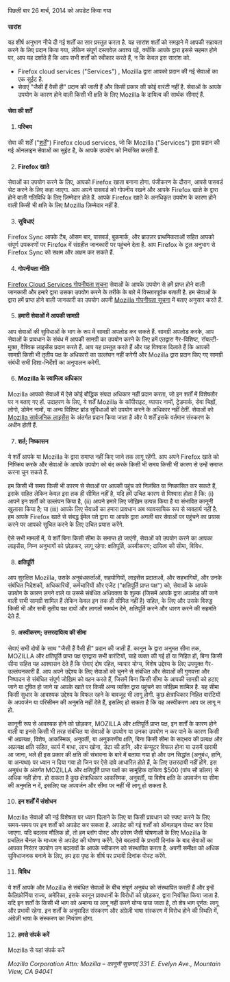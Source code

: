 पिछली बार 26 मार्च, 2014 को अपडेट किया गया

#### सारांश

यह शीर्ष अनुभाग नीचे दी गई शर्तों का सार प्रस्तुत करता है. यह सारांश शर्तों को समझने में आपकी सहायता करने के लिए प्रदान किया गया, लेकिन संपूर्ण दस्तावेज़ अवश्य पढ़ें, क्योंकि आपके द्वारा इससे सहमत होने पर, आप यह दर्शाते हैं कि आप सभी शर्तों को स्वीकार करते हैं, न कि केवल इस सारांश को.

- Firefox cloud services ("Services") , Mozilla द्वारा आपको प्रदान की गई सेवाओं का एक सुईट है. 
- सेवाएं "जैसी हैं वैसी ही" प्रदान की जाती हैं और किसी प्रकार की कोई वारंटी नहीं है. सेवाओं के आपके उपयोग के कारण होने वाली किसी भी क्षति के लिए Mozilla के दायित्व की सार्थक सीमाएं हैं.

#### सेवा की शर्तें

1. #### परिचय

सेवा की शर्तें ("<u>शर्तें</u>") Firefox cloud services, जो कि Mozilla ("Services") द्वारा प्रदान की गई ऑनलाइन सेवाओं का सुईट है, के आपके उपयोग को नियंत्रित करती हैं.

2. #### Firefox खाते

सेवाओं का उपयोग करने के लिए, आपको Firefox खाता बनाना होगा.  पंजीकरण के दौरान, आपसे पासवर्ड सेट करने के लिए कहा जाएगा. आप अपने पासवर्ड को गोपनीय रखने और आपके Firefox खाते के द्वारा होने वाली गतिविधि के लिए ज़िम्मेदार होते हैं. आपके Firefox खाते के अनधिकृत उपयोग के कारण होने वाली किसी भी क्षति के लिए Mozilla ज़िम्मेदार नहीं है.

3. #### सुविधाएं

Firefox Sync आपके टैब, ऑसम बार, पासवर्ड, बुकमार्क, और ब्राउज़र प्राथमिकताओं सहित आपको संपूर्ण उपकरणों पर Firefox में संग्रहीत जानकारी पर पहुंचने देता है. आप Firefox के टूल अनुभाग से Firefox Sync को सक्षम और अक्षम कर सकते हैं.

4. #### गोपनीयता नीति

 <a href="https://accounts-latest.dev.lcip.org/legal/privacy">Firefox Cloud Services गोपनीयता सूचना</a> सेवाओं के आपके उपयोग से हमें प्राप्त होने वाली जानकारी और हमारे द्वारा उसका उपयोग करने के तरीके के बारे में विस्तारपूर्वक बताती है. हम सेवाओं के द्वारा हमें प्राप्त होने वाली जानकारी का उपयोग अपनी <a href="http://www.mozilla.org/privacy/" target="_blank">Mozilla गोपनीयता सूचना</a> में बताए अनुसार करते हैं.

5. #### हमारी सेवाओं में आपकी सामग्री

आप सेवाओं की सुविधाओं के भाग के रूप में सामग्री अपलोड कर सकते हैं. सामग्री अपलोड करके, आप सेवाओं के प्रावधान के संबंध में आपकी सामग्री का उपयोग करने के लिए हमें एतद्वारा गैर-विशिष्ट, रॉयल्टी-मुक्त, वैश्विक लाइसेंस प्रदान करते हैं. आप यह प्रस्तुत करते हैं और यह विश्वास दिलाते हैं कि आपकी सामग्री किसी भी तृतीय पक्ष के अधिकारों का उल्लंघन नहीं करेगी और Mozilla द्वारा प्रदान किए गए सामग्री संबंधी सभी दिशा-निर्देशों का अनुपालन करेगी.

6. #### Mozilla के स्वामित्व अधिकार

Mozilla आपको सेवाओं में ऐसे कोई बौद्धिक संपदा अधिकार नहीं प्रदान करता, जो इन शर्तों में विशेषतौर पर न बताए गए हों. उदाहरण के लिए, ये शर्तें Mozilla के कॉपीराइट, व्यापार नामों, ट्रेडमार्क, सेवा चिह्नों, लोगो, डोमेन नामों, या अन्य विशिष्ट ब्रांड सुविधाओं को उपयोग करने के अधिकार नहीं देतीं. सेवाओं को <a href="http://www.mozilla.org/MPL/" target="_blank">Mozilla सार्वजनिक लाइसेंस</a> के अंतर्गत प्रदान किया जाता है और ये शर्तें इसके वर्तमान संस्करण के अधीन होती हैं.

7. #### शर्त; निष्कासन

ये शर्तें आपके या Mozilla के द्वारा समाप्त नहीं किए जाने तक लागू रहेंगी. आप अपने Firefox खाते को निष्क्रिय करके और सेवाओं के आपके उपयोग को बंद करके किसी भी समय किसी भी कारण से उन्हें समाप्त करना चुन सकते हैं.

हम किसी भी समय किसी भी कारण से सेवाओं पर आपकी पहुंच को निलंबित या निष्कासित कर सकते हैं, इसके सहित लेकिन केवल इस तक ही सीमित नहीं है, यदि हमें उचित कारण से विश्वास होता है कि: (i) आपने इन शर्तों को उल्लंघन किया है, (ii) आपने हमारे लिए जोख़िम उत्पन्न किया है या संभावित कानूनी खुलासा किया है; या (iii) आपके लिए सेवाओं का हमारा प्रावधान अब व्यावसायिक रूप से व्यवहार्य नहीं है. हम आपके Firefox खाते से संबद्ध ईमेल पते द्वारा या आपके द्वारा अगली बार सेवाओं पर पहुंचने का प्रयास करने पर आपको सूचित करने के लिए उचित प्रयास करेंगे.

ऐसे सभी मामलों में, ये शर्तें बिना किसी सीमा के समाप्त हो जाएंगी, सेवाओं को उपयोग करने का आपका लाइसेंस, निम्न अनुभागों को छोड़कर, लागू रहेगा: क्षतिपूर्ति, अस्वीकरण; दायित्व की सीमा, विविध.

8. #### क्षतिपूर्ति

आप सुरक्षित Mozilla, उसके अनुबंधकर्ताओं, सहयोगियों, लाइसेंस प्रदाताओं, और सहभागियों, और उनके संबंधित निदेशकों, अधिकारियों, कर्मचारियों और एजेंट ("क्षतिपूर्ति प्राप्त पक्ष") को, सेवाओं के आपके उपयोग के कारण लगने वाले या उससे संबंधित अधिवक्ता के शुल्क (जिसमें आपके द्वारा अपलोड की जाने वाली सभी सामग्री शामिल हैं लेकिन केवल इन तक ही सीमित नहीं है) सहित, के लिए और उसके विरुद्ध किसी भी और सभी तृतीय पक्ष दावों और लागतों समर्थन देने, क्षतिपूर्ति करने और धारण करने की सहमति देते हैं.

9. #### अस्वीकरण; उत्तरदायित्व की सीमा

सेवाएं सभी दोषों के साथ "जैसी हैं वैसी ही"  प्रदान की जाती हैं. कानून के द्वारा अनुमत सीमा तक, MOZILLA और क्षतिपूर्ति प्राप्त पक्ष एतद्वारा सभी वारंटियों, चाहे व्यक्त की गई हों या निहित हों, बिना किसी सीमा सहित यह आश्वासन देते हैं कि सेवाएं दोष रहित, व्यापार योग्‍य, विशेष उद्देश्य के लिए उपयुक्त गैर-उल्लंघनकारी हैं. आप अपने उद्देश्य के लिए सेवाओं को चुनने से संबंधित और सेवाओं की गुणवत्ता और निष्‍पादन से संबंधित संपूर्ण जोख़िम को वहन करते हैं, जिसमें बिना किसी सीमा के आपकी सामग्री को हटाए जाने या दूषित हो जाने या आपके खाते पर किसी अन्य व्यक्ति द्वारा पहुंचने का जोख़िम शामिल है. यह सीमा किसी सुधार के आवश्‍यक उद्देश्य के विफल रहने के बावजूद भी लागू होगी. कुछ क्षेत्राधिकार निहित वारंटियों के अपवर्जन या परिसीमन की अनुमति नहीं देते हैं, इसलिए हो सकता है कि यह अस्वीकरण आप पर लागू न हो.

कानूनी रूप से आवश्‍यक होने को छोड़कर, MOZILLA और क्षतिपूर्ति प्राप्त पक्ष, इन शर्तों के कारण होने वाली या इनसे किसी भी तरह संबंधित या सेवाओं के उपयोग या उनका उपयोग न कर पाने के कारण किसी भी अप्रत्यक्ष, विशेष, आकस्मिक, अनुवर्ती, या अनुकरणीय क्षति, बिना किसी सीमा के सद्भाव की प्रत्यक्ष और अप्रत्यक्ष क्षति सहित, कार्य में बाधा, लाभ खोना, डेटा की हानि, और कंप्‍यूटर विफल होना या उसमें खराबी आ जाना, भले ही इस प्रकार की क्षति की संभावना के बारे में बताया गया हो और उन सिद्धांत (अनुबंध, हानि, या अन्यथा) पर ध्यान न दिया गया हो जिन पर ऐसे दावे आधारित होते हैं, के लिए उत्तरदायी नहीं होंगे. इस अनुबंध के अंतर्गत MOZILLA और क्षतिपूर्ति प्राप्त पक्षों का सामूहिक दायित्व $500 (पांच सौ डॉलर) से अधिक नहीं होगा. हो सकता है कुछ क्षेत्राधिकार आकस्‍मिक, अनुवर्ती, या विशेष क्षति के अपवर्जन या सीमा की अनुमति न दें, इसलिए यह अपवर्जन और सीमा पर नहीं भी लागू हो सकता है.

10. #### इन शर्तों में संशोधन

Mozilla सेवाओं की नई विशेषता पर ध्‍यान दिलाने के लिए या किसी प्रावधान को स्‍पष्ट करने के लिए समय-समय पर इन शर्तों को अपडेट कर सकता है. अपडेट की गई शर्तों को ऑनलाइन पोस्‍ट कर दिया जाएगा. यदि बदलाव मौलिक हों, तो हम ब्लॉग पोस्ट और फ़ोरम जैसी घोषणाओं के लिए Mozilla के प्रचलित चैनल के माध्यम से अपडेट की घोषणा करेंगे. ऐसे बदलावों के प्रभावी दिनांक के बाद सेवाओं का आपका निरंतर उपयोग उन बदलावों के आपके स्वीकरण को संस्थापित करता है. अपनी समीक्षा को अधिक सुविधाजनक बनाने के लिए, हम इस पृष्ठ के शीर्ष पर प्रभावी दिनांक पोस्ट करेंगे.

11. #### विविध

ये शर्तें आपके और Mozilla से संबंधित सेवाओं के बीच संपूर्ण अनुबंध को संस्थापित करती हैं और इन्हें कैलिफ़ोर्निया राज्य, अमेरिका, इसके कानून प्रावधानों के विरोधों को छोड़कर, द्वारा नियंत्रित किया जाता है. यदि इन शर्तों के किसी भी भाग को अमान्य या लागू नहीं करने योग्य पाया जाता है, तो शेष भाग पूर्णत: लागू और प्रभावी रहेगा. इन शर्तों के अनुवादित संस्करण और अंग्रेज़ी भाषा संस्करण में विरोध होने की स्थिति में, अंग्रेज़ी भाषा के संस्करण का नियंत्रण होगा.

12. #### हमसे संपर्क करें

Mozilla से यहां संपर्क करें

<address>
Mozilla Corporation 
Attn: Mozilla – कानूनी सूचनाएं 
331 E. Evelyn Ave., 
Mountain View, CA 94041 
</address>
